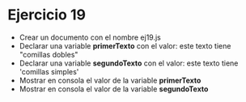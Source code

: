 # Ejercicio 19

* Crear un documento con el nombre ej19.js
* Declarar una variable **primerTexto** con el valor: este texto tiene "comillas dobles"
* Declarar una variable **segundoTexto** con el valor: este texto tiene 'comillas simples'
* Mostrar en consola el valor de la variable **primerTexto**
* Mostrar en consola el valor de la variable **segundoTexto**
